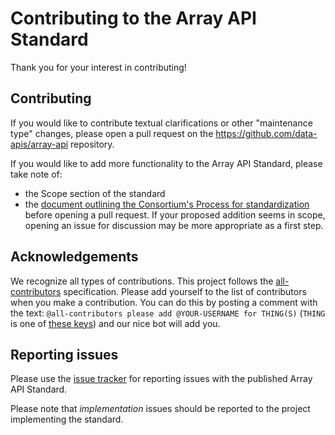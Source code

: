 # Contributing to the Array API Standard

Thank you for your interest in contributing!


## Contributing

If you would like to contribute textual clarifications or other "maintenance
type" changes, please open a pull request on the
https://github.com/data-apis/array-api repository.

If you would like to add more functionality to the Array API Standard, please
take note of:
- the Scope section of the standard
- the [document outlining the Consortium's Process for standardization](https://github.com/data-apis/governance/blob/master/process_document.md)
before opening a pull request. If your proposed addition seems in scope,
opening an issue for discussion may be more appropriate as a first step.


## Acknowledgements

We recognize all types of contributions. This project follows the
[all-contributors](https://github.com/all-contributors/all-contributors)
specification. Please add yourself to the list of contributors when you make
a contribution. You can do this by posting a comment with the text:
`@all-contributors please add @YOUR-USERNAME for THING(S)` (`THING` is one of
[these keys](https://allcontributors.org/docs/en/emoji-key)) and our nice bot
will add you.


## Reporting issues

Please use the [issue tracker](https://github.com/data-apis/array-api/issues)
for reporting issues with the published Array API Standard.

Please note that *implementation* issues should be reported to the project
implementing the standard.

